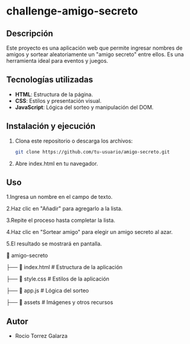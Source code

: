 # challenge-amigo-secreto

## Descripción
Este proyecto es una aplicación web que permite ingresar nombres de amigos y sortear aleatoriamente un "amigo secreto" entre ellos. Es una herramienta ideal para eventos y juegos.

## Tecnologías utilizadas
- **HTML**: Estructura de la página.
- **CSS**: Estilos y presentación visual.
- **JavaScript**: Lógica del sorteo y manipulación del DOM.

## Instalación y ejecución
1. Clona este repositorio o descarga los archivos:
   ```bash
   git clone https://github.com/tu-usuario/amigo-secreto.git

2. Abre index.html en tu navegador.

## Uso

1.Ingresa un nombre en el campo de texto.

2.Haz clic en "Añadir" para agregarlo a la lista.

3.Repite el proceso hasta completar la lista.

4.Haz clic en "Sortear amigo" para elegir un amigo secreto al azar.

5.El resultado se mostrará en pantalla.

📂 amigo-secreto

├── 📄 index.html   # Estructura de la aplicación

├── 📄 style.css    # Estilos de la aplicación

├── 📄 app.js       # Lógica del sorteo

├── 📂 assets       # Imágenes y otros recursos

## Autor
* Rocio Torrez Galarza
